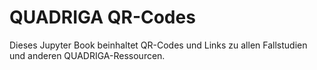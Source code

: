 # QUADRIGA QR-Codes

Dieses Jupyter Book beinhaltet QR-Codes und Links zu allen Fallstudien und anderen QUADRIGA-Ressourcen.